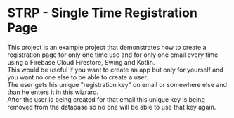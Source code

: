 # STRP - Single Time Registration Page

This project is an example project that demonstrates how to create a registration page for only one time use and for only one email every time using a Firebase Cloud Firestore, Swing and Kotlin. <br/>
This would be useful if you want to create an app but only for yourself and you want no one else to be able to create a user. <br/>
The user gets his unique "registration key" on email or somewhere else and than he enters it in this wizrard. <br/>
After the user is being created for that email this unique key is being removed from the database so no one will be able to use that key again.